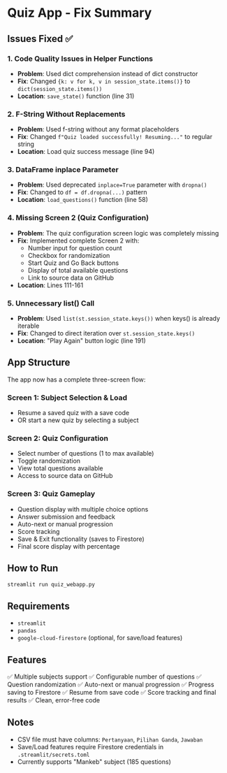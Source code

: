 # Quiz App - Fix Summary

## Issues Fixed ✅

### 1. **Code Quality Issues in Helper Functions**
- **Problem**: Used dict comprehension instead of dict constructor
- **Fix**: Changed `{k: v for k, v in session_state.items()}` to `dict(session_state.items())`
- **Location**: `save_state()` function (line 31)

### 2. **F-String Without Replacements**
- **Problem**: Used f-string without any format placeholders
- **Fix**: Changed `f"Quiz loaded successfully! Resuming..."` to regular string
- **Location**: Load quiz success message (line 94)

### 3. **DataFrame inplace Parameter**
- **Problem**: Used deprecated `inplace=True` parameter with `dropna()`
- **Fix**: Changed to `df = df.dropna(...)` pattern
- **Location**: `load_questions()` function (line 58)

### 4. **Missing Screen 2 (Quiz Configuration)**
- **Problem**: The quiz configuration screen logic was completely missing
- **Fix**: Implemented complete Screen 2 with:
  - Number input for question count
  - Checkbox for randomization
  - Start Quiz and Go Back buttons
  - Display of total available questions
  - Link to source data on GitHub
- **Location**: Lines 111-161

### 5. **Unnecessary list() Call**
- **Problem**: Used `list(st.session_state.keys())` when keys() is already iterable
- **Fix**: Changed to direct iteration over `st.session_state.keys()`
- **Location**: "Play Again" button logic (line 191)

## App Structure

The app now has a complete three-screen flow:

### Screen 1: Subject Selection & Load
- Resume a saved quiz with a save code
- OR start a new quiz by selecting a subject

### Screen 2: Quiz Configuration
- Select number of questions (1 to max available)
- Toggle randomization
- View total questions available
- Access to source data on GitHub

### Screen 3: Quiz Gameplay
- Question display with multiple choice options
- Answer submission and feedback
- Auto-next or manual progression
- Score tracking
- Save & Exit functionality (saves to Firestore)
- Final score display with percentage

## How to Run

```bash
streamlit run quiz_webapp.py
```

## Requirements

- `streamlit`
- `pandas`
- `google-cloud-firestore` (optional, for save/load features)

## Features

✅ Multiple subjects support
✅ Configurable number of questions
✅ Question randomization
✅ Auto-next or manual progression
✅ Progress saving to Firestore
✅ Resume from save code
✅ Score tracking and final results
✅ Clean, error-free code

## Notes

- CSV file must have columns: `Pertanyaan`, `Pilihan Ganda`, `Jawaban`
- Save/Load features require Firestore credentials in `.streamlit/secrets.toml`
- Currently supports "Mankeb" subject (185 questions)
